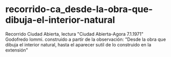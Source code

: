 recorrido-ca_desde-la-obra-que-dibuja-el-interior-natural
=========================================================

Recorrido Ciudad Abierta, lectura "Ciudad Abierta-Agora 7.1.1971" Godofredo Iommi. construido a partir de la observación: "Desde la obra que dibuja el interior natural, hasta el aparecer sutil de lo construido en la extensión"
